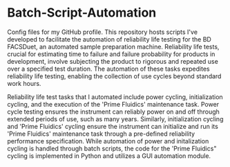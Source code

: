# Batch-Script-Automation
Config files for my GitHub profile.
This repository hosts scripts I've developed to facilitate the automation of reliability life testing for the BD FACSDuet, an automated sample preparation machine. 
Reliability life tests, crucial for estimating time to failure and failure probability for products in development, involve subjecting the product to rigorous and repeated use over a specified test duration. 
The automation of these tasks expedites reliability life testing, enabling the collection of use cycles beyond standard work hours.

Reliability life test tasks that I automated include power cycling, initialization cycling, and the execution of the 'Prime Fluidics' maintenance task. 
Power cycle testing ensures the instrument can reliably power on and off through extended periods of use, such as many years. Similarly, initialization cycling and 'Prime Fluidics' cycling ensure 
the instrument can initialize and run its 'Prime Fluidics' maintenance task through a pre-defined reliability performance specification. While automation of power and initalization cycling is handled through 
batch scripts, the code for the 'Prime Fluidics" cycling is implemented in Python and utilizes a GUI automation module.
